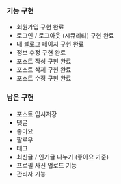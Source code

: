 ### 기능 구현

- 회원가입 구현 완료
- 로그인 / 로그아웃 (시큐리티) 구현 완료
- 내 블로그 페이지 구현 완료
- 정보 수정 구현 완료
- 포스트 작성 구현 완료
- 포스트 삭제 구현 완료
- 포스트 수정 구현 완료

### 남은 구현
- 포스트 임시저장 
- 댓글 
- 좋아요 
- 팔로우 
- 태그 
- 최신글 / 인기글 나누기 (좋아요 기준)
- 프로필 사진 업로드 기능
- 관리자 기능
